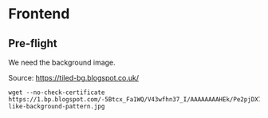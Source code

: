 # Frontend

## Pre-flight

We need the background image.

Source: https://tiled-bg.blogspot.co.uk/

    wget --no-check-certificate  https://1.bp.blogspot.com/-5Btcx_Fa1WQ/V43wfhn37_I/AAAAAAAAHEk/Pe2pjDX7qfYM5N9hvm90JjRzoBXV1SIEQCLcB/s1600/grunge-like-background-pattern.jpg


